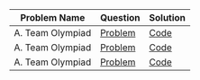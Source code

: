 |Problem Name| Question  | Solution |
| ------------- | ------------- | ------------- |
| A. Team Olympiad |[Problem](https://codeforces.com/contest/490/problem/A)  | [ Code ](https://github.com/HaZem-Osama911/Problems/tree/main/Codeforces/A.%20Team%20Olympiad)  |
| A. Team Olympiad |[Problem](https://codeforces.com/contest/490/problem/A)  | [ Code ](https://github.com/HaZem-Osama911/Problems/tree/main/Codeforces/A.%20Team%20Olympiad)  |
| A. Team Olympiad |[Problem](https://codeforces.com/contest/490/problem/A)  | [ Code ](https://github.com/HaZem-Osama911/Problems/tree/main/Codeforces/A.%20Team%20Olympiad)  |


